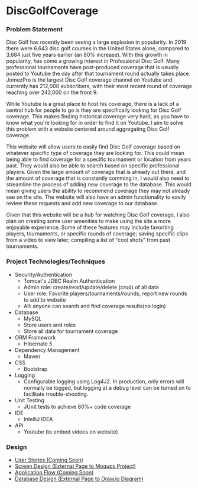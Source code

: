 # DiscGolfCoverage

### Problem Statement

Disc Golf has recently been seeing a large explosion in popularity. In 2019 there were 6.643 disc golf courses in the United States alone, compared to 3,684 just five years earlier (an 80% increase). With this growth in popularity, has come a growing interest in Professional Disc Golf. Many professional tournaments have post-produced coverage that is usually posted to Youtube the day after that tournament round actually takes place. JomezPro is the largest Disc Golf coverage channel on Youtube and currently has 212,000 subscribers, with their most recent round of coverage reaching over 243,000 on the front 9.

While Youtube is a great place to host his coverage, there is a lack of a central hub for people to go is they are specifically looking for Disc Golf coverage. This makes finding historical coverage very hard, as you have to know what you're looking for in order to find it on Youtube. I aim to solve this problem with a website centered around aggregating Disc Golf coverage.

This website will allow users to easily find Disc Golf coverage based on whatever specific type of coverage they are looking for. This could mean being able to find coverage for a specific tournament or location from years past. They would also be able to search based on specific professional players. Given the large amount of coverage that is already out there, and the amount of coverage that is constantly comming in, I would also need to streamline the process of adding new coverage to the database. This would mean giving users the ability to recommend coverage they may not already see on the site. The website will also have an admin functionality to easily review these requests and add new coverage to our database.

Given that this website will be a hub for watching Disc Golf coverage, I also plan on creating some user amenities to make using the site a more enjoyable experience. Some of these features may include favoriting players, tournaments, or specific rounds of coverage; saving specific clips from a video to view later; compiling a list of "cool shots" from past tournaments.

### Project Technologies/Techniques 

* Security/Authentication
  * Tomcat's JDBC Realm Authentication
  * Admin role: create/read/update/delete (crud) of all data
  * User role: Favorite players/tournaments/rounds, report new rounds to add to website
  * All: anyone can search and find coverage results(no login)
* Database
  * MySQL
  * Store users and roles
  * Store all data for tournament coverage
* ORM Framework
  * Hibernate 5
* Dependency Management
  * Maven
* CSS 
  * Bootstrap
* Logging
  * Configurable logging using Log4J2. In production, only errors will normally be logged, but logging at a debug level can be turned on to facilitate trouble-shooting.
* Unit Testing
  * JUnit tests to achieve 80%+ code coverage 
* IDE
  * IntelliJ IDEA
* API
  * Youtube (to embed videos on website)

### Design

* [User Stories (Coming Soon)](#)
* [Screen Design (External Page to Moqups Project)]()
* [Application Flow (Coming Soon)]()
* [Database Design (External Page to Draw.io Diagram)]()
